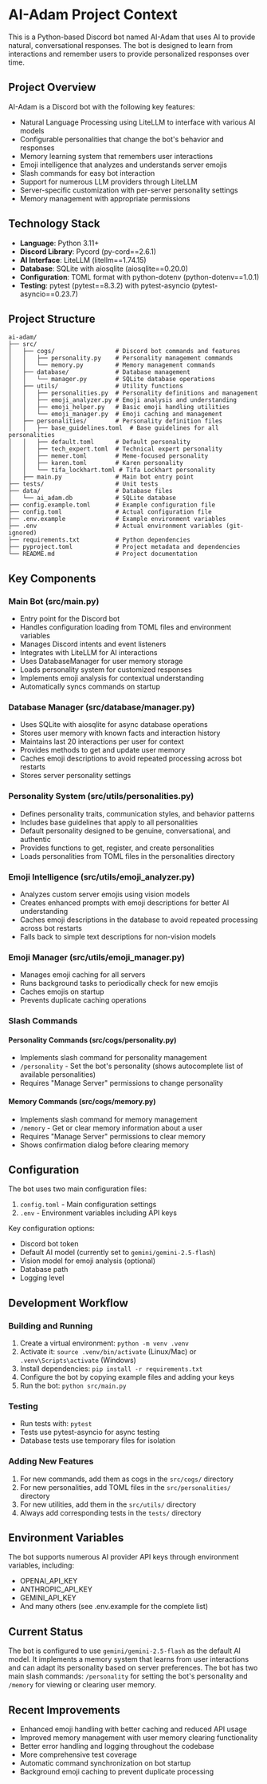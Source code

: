 # AI-Adam Project Context

This is a Python-based Discord bot named AI-Adam that uses AI to provide natural, conversational responses. The bot is designed to learn from interactions and remember users to provide personalized responses over time.

## Project Overview

AI-Adam is a Discord bot with the following key features:
- Natural Language Processing using LiteLLM to interface with various AI models
- Configurable personalities that change the bot's behavior and responses
- Memory learning system that remembers user interactions
- Emoji intelligence that analyzes and understands server emojis
- Slash commands for easy bot interaction
- Support for numerous LLM providers through LiteLLM
- Server-specific customization with per-server personality settings
- Memory management with appropriate permissions

## Technology Stack

- **Language**: Python 3.11+
- **Discord Library**: Pycord (py-cord==2.6.1)
- **AI Interface**: LiteLLM (litellm==1.74.15)
- **Database**: SQLite with aiosqlite (aiosqlite==0.20.0)
- **Configuration**: TOML format with python-dotenv (python-dotenv==1.0.1)
- **Testing**: pytest (pytest==8.3.2) with pytest-asyncio (pytest-asyncio==0.23.7)

## Project Structure

```
ai-adam/
├── src/
│   ├── cogs/                 # Discord bot commands and features
│   │   ├── personality.py    # Personality management commands
│   │   └── memory.py         # Memory management commands
│   ├── database/             # Database management
│   │   └── manager.py        # SQLite database operations
│   ├── utils/                # Utility functions
│   │   ├── personalities.py  # Personality definitions and management
│   │   ├── emoji_analyzer.py # Emoji analysis and understanding
│   │   ├── emoji_helper.py   # Basic emoji handling utilities
│   │   └── emoji_manager.py  # Emoji caching and management
│   ├── personalities/        # Personality definition files
│   │   ├── base_guidelines.toml  # Base guidelines for all personalities
│   │   ├── default.toml      # Default personality
│   │   ├── tech_expert.toml  # Technical expert personality
│   │   ├── memer.toml        # Meme-focused personality
│   │   ├── karen.toml        # Karen personality
│   │   └── tifa_lockhart.toml # Tifa Lockhart personality
│   ├── main.py               # Main bot entry point
├── tests/                    # Unit tests
├── data/                     # Database files
│   └── ai_adam.db            # SQLite database
├── config.example.toml       # Example configuration file
├── config.toml               # Actual configuration file
├── .env.example              # Example environment variables
├── .env                      # Actual environment variables (git-ignored)
├── requirements.txt          # Python dependencies
├── pyproject.toml            # Project metadata and dependencies
└── README.md                 # Project documentation
```

## Key Components

### Main Bot (src/main.py)
- Entry point for the Discord bot
- Handles configuration loading from TOML files and environment variables
- Manages Discord intents and event listeners
- Integrates with LiteLLM for AI interactions
- Uses DatabaseManager for user memory storage
- Loads personality system for customized responses
- Implements emoji analysis for contextual understanding
- Automatically syncs commands on startup

### Database Manager (src/database/manager.py)
- Uses SQLite with aiosqlite for async database operations
- Stores user memory with known facts and interaction history
- Maintains last 20 interactions per user for context
- Provides methods to get and update user memory
- Caches emoji descriptions to avoid repeated processing across bot restarts
- Stores server personality settings

### Personality System (src/utils/personalities.py)
- Defines personality traits, communication styles, and behavior patterns
- Includes base guidelines that apply to all personalities
- Default personality designed to be genuine, conversational, and authentic
- Provides functions to get, register, and create personalities
- Loads personalities from TOML files in the personalities directory

### Emoji Intelligence (src/utils/emoji_analyzer.py)
- Analyzes custom server emojis using vision models
- Creates enhanced prompts with emoji descriptions for better AI understanding
- Caches emoji descriptions in the database to avoid repeated processing across bot restarts
- Falls back to simple text descriptions for non-vision models

### Emoji Manager (src/utils/emoji_manager.py)
- Manages emoji caching for all servers
- Runs background tasks to periodically check for new emojis
- Caches emojis on startup
- Prevents duplicate caching operations

### Slash Commands

#### Personality Commands (src/cogs/personality.py)
- Implements slash command for personality management
- `/personality` - Set the bot's personality (shows autocomplete list of available personalities)
- Requires "Manage Server" permissions to change personality

#### Memory Commands (src/cogs/memory.py)
- Implements slash command for memory management
- `/memory` - Get or clear memory information about a user
- Requires "Manage Server" permissions to clear memory
- Shows confirmation dialog before clearing memory

## Configuration

The bot uses two main configuration files:
1. `config.toml` - Main configuration settings
2. `.env` - Environment variables including API keys

Key configuration options:
- Discord bot token
- Default AI model (currently set to `gemini/gemini-2.5-flash`)
- Vision model for emoji analysis (optional)
- Database path
- Logging level

## Development Workflow

### Building and Running
1. Create a virtual environment: `python -m venv .venv`
2. Activate it: `source .venv/bin/activate` (Linux/Mac) or `.venv\Scripts\activate` (Windows)
3. Install dependencies: `pip install -r requirements.txt`
4. Configure the bot by copying example files and adding your keys
5. Run the bot: `python src/main.py`

### Testing
- Run tests with: `pytest`
- Tests use pytest-asyncio for async testing
- Database tests use temporary files for isolation

### Adding New Features
1. For new commands, add them as cogs in the `src/cogs/` directory
2. For new personalities, add TOML files in the `src/personalities/` directory
3. For new utilities, add them in the `src/utils/` directory
4. Always add corresponding tests in the `tests/` directory

## Environment Variables
The bot supports numerous AI provider API keys through environment variables, including:
- OPENAI_API_KEY
- ANTHROPIC_API_KEY
- GEMINI_API_KEY
- And many others (see .env.example for the complete list)

## Current Status
The bot is configured to use `gemini/gemini-2.5-flash` as the default AI model. It implements a memory system that learns from user interactions and can adapt its personality based on server preferences. The bot has two main slash commands: `/personality` for setting the bot's personality and `/memory` for viewing or clearing user memory.

## Recent Improvements
- Enhanced emoji handling with better caching and reduced API usage
- Improved memory management with user memory clearing functionality
- Better error handling and logging throughout the codebase
- More comprehensive test coverage
- Automatic command synchronization on bot startup
- Background emoji caching to prevent duplicate processing